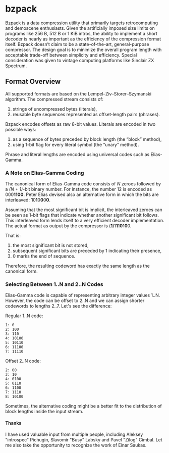 # bzpack
Bzpack is a data compression utility that primarily targets retrocomputing and demoscene enthusiasts. Given the artificially imposed size limits on programs like 256 B, 512 B or 1 KiB intros, the ability to implement a short decoder is nearly as important as the efficiency of the compression format itself. Bzpack doesn’t claim to be a state-of-the-art, general-purpose compressor. The design goal is to minimize the overall program length with acceptable trade-off between simplicity and efficiency. Special consideration was given to vintage computing platforms like Sinclair ZX Spectrum.

## Format Overview
All supported formats are based on the Lempel–Ziv–Storer–Szymanski algorithm. The compressed stream consists of:
1. strings of uncompressed bytes (literals),
2. reusable byte sequences represented as offset-length pairs (phrases).

Bzpack encodes offsets as raw 8-bit values. Literals are encoded in two possible ways:
1. as a sequence of bytes preceded by block length (the “block” method),
2. using 1-bit flag for every literal symbol (the “unary” method).

Phrase and literal lengths are encoded using universal codes such as Elias-Gamma.

### A Note on Elias-Gamma Coding
The canonical form of Elias-Gamma code consists of *N* zeroes followed by a *(N + 1)*-bit binary number. For instance, the number 12 is encoded as 000**1100**. Peter Elias devised also an alternative form in which the bits are interleaved: **1**0**1**0**0**0**0**.

Assuming that the most significant bit is implicit, the interleaved zeroes can be seen as 1-bit flags that indicate whether another significant bit follows. This interleaved form lends itself to a very efficient decoder implementation. The actual format as output by the compressor is (**1**)1**1**1**0**1**0**0.

That is:
1. the most significant bit is not stored,
2. subsequent significant bits are preceded by 1 indicating their presence,
3. 0 marks the end of sequence.

Therefore, the resulting codeword has exactly the same length as the canonical form.

### Selecting Between 1..N and 2..N Codes

Elias-Gamma code is capable of representing arbitrary integer values 1..N. However, the code can be offset to 2..N and we can assign shorter codewords to lengths 2..7. Let's see the difference:

Regular 1..N code:
```
1: 0
2: 100
3: 110
4: 10100
5: 10110
6: 11100
7: 11110
```
Offset 2..N code:
```
2: 00
3: 10
4: 0100
5: 0110
6: 1100
7: 1110
8: 10100
```
Sometimes, the alternative coding might be a better fit to the distribution of block lengths inside the input stream.

#### Thanks

I have used valuable input from multiple people, including Aleksey "introspec" Pichugin, Slavomir "Busy" Labsky and Pavel "Zilog" Cimbal. Let me also take the opportunity to recognize the work of Einar Saukas.
